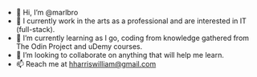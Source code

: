 - 👋 Hi, I’m @marlbro
- 👀 I currently work in the arts as a professional and are interested in IT (full-stack).
- 🌱 I’m currently learning as I go, coding from knowledge gathered from The Odin Project and uDemy courses. 
- 💞️ I’m looking to collaborate on anything that will help me learn.
- 📫 Reach me at hharriswilliam@gmail.com 

<!---
marlbro/marlbro is a ✨ special ✨ repository because its `README.md` (this file) appears on your GitHub profile.
You can click the Preview link to take a look at your changes.
--->
